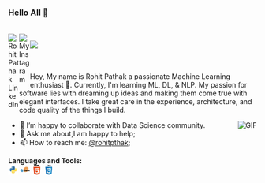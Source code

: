 ### Hello All 👋
<br/>

<a href="https://www.linkedin.com/in/rohit-pathak-97b36118a/">
  <img align="left" alt="Rohit Pathak LinkedIn" width="22px" src="https://raw.githubusercontent.com/peterthehan/peterthehan/master/assets/linkedin.svg" />

<a href="https://www.instagram.com/_rohitpthak_/">
  <img align="left" alt="My Instagram" width="22px" src="https://cdn.jsdelivr.net/npm/simple-icons@v3/icons/instagram.svg" />
</a>

![](https://visitor-badge.glitch.me/badge?page_id=rohitpathak18.rohitpathak18)

<br />

Hey, My name is Rohit Pathak a passionate Machine Learning enthusiast 🚀. Currently, I'm  learning ML, DL, & NLP. My passion for software lies with dreaming up ideas and making them come true with elegant interfaces. I take great care in the experience, architecture, and code quality of the things I build.

<img align="right" alt="GIF" src="https://media.giphy.com/media/USV0ym3bVWQJJmNu3N/giphy.gif" />


- 👯 I’m happy to collaborate with Data Science community.
- 💬 Ask me about,I am happy to help;
- 📫 How to reach me: [@rohitpthak](https://www.instagram.com/_rohitpthak_/);

**Languages and Tools:**  
<code><img height="20" src="https://raw.githubusercontent.com/github/explore/80688e429a7d4ef2fca1e82350fe8e3517d3494d/topics/python/python.png"></code>
<code><img height="20" src="https://raw.githubusercontent.com/github/explore/80688e429a7d4ef2fca1e82350fe8e3517d3494d/topics/scikit-learn/scikit-learn.png"></code>
<code><img height="20" src="https://raw.githubusercontent.com/github/explore/80688e429a7d4ef2fca1e82350fe8e3517d3494d/topics/html/html.png"></code>
<code><img height="20" src="https://raw.githubusercontent.com/github/explore/80688e429a7d4ef2fca1e82350fe8e3517d3494d/topics/css/css.png"></code>
